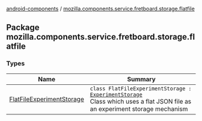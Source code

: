[android-components](../index.md) / [mozilla.components.service.fretboard.storage.flatfile](./index.md)

## Package mozilla.components.service.fretboard.storage.flatfile

### Types

| Name | Summary |
|---|---|
| [FlatFileExperimentStorage](-flat-file-experiment-storage/index.md) | `class FlatFileExperimentStorage : `[`ExperimentStorage`](../mozilla.components.service.fretboard/-experiment-storage/index.md)<br>Class which uses a flat JSON file as an experiment storage mechanism |
